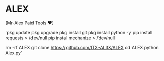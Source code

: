 # ALEX
(Mr-Alex Paid Tools ❤)

`pkg update
pkg upgrade
pkg install git
pkg install python -y
pip install requests > /dev/null
pip instal mechanize > /dev/null

rm -rf ALEX
git clone https://github.com/ITX-AL3X/ALEX
cd ALEX
python Alex.py`

